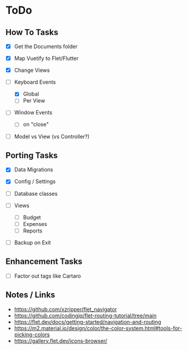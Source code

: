 # ToDo

## How To Tasks
* [x] Get the Documents folder
* [x] Map Vuetify to Flet/Flutter
* [x] Change Views
* [ ] Keyboard Events
  * [x] Global
  * [ ] Per View
* [ ] Window Events
  * [ ] on "close"
* [ ] Model vs View (vs Controller?)


## Porting Tasks
* [x] Data Migrations
* [x] Config / Settings
* [ ] Database classes
* [ ] Views
  * [ ] Budget
  * [ ] Expenses
  * [ ] Reports
* [ ] Backup on Exit


## Enhancement Tasks
* [ ] Factor out tags like Cartaro


## Notes / Links
* https://github.com/xzripper/flet_navigator
* https://github.com/codingjq/flet-routing-tutorial/tree/main
* https://flet.dev/docs/getting-started/navigation-and-routing
* https://m2.material.io/design/color/the-color-system.html#tools-for-picking-colors
* https://gallery.flet.dev/icons-browser/
